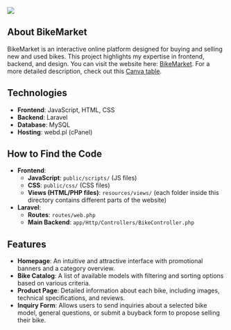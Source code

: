 <a align="center" href="https://newudam.webd.pro/"><img src="http://udam.webd.pro/images/logo.png"></a>

## About BikeMarket

BikeMarket is an interactive online platform designed for buying and selling new and used bikes. This project highlights my expertise in frontend, backend, and design. You can visit the website here: [BikeMarket](https://newudam.webd.pro/). For a more detailed description, check out this [Canva table](https://bit.ly/bikeMarket).

## Technologies
- **Frontend**: JavaScript, HTML, CSS
- **Backend**: Laravel
- **Database**: MySQL
- **Hosting**: webd.pl (cPanel)

## How to Find the Code
- **Frontend**:
  - **JavaScript**: `public/scripts/` (JS files)
  - **CSS**: `public/css/` (CSS files)
  - **Views (HTML/PHP files)**: `resources/views/` (each folder inside this directory contains different parts of the website)
- **Laravel**:
  - **Routes**: `routes/web.php`
  - **Main Backend**: `app/Http/Controllers/BikeController.php`

## Features
- **Homepage**: An intuitive and attractive interface with promotional banners and a category overview.
- **Bike Catalog**: A list of available models with filtering and sorting options based on various criteria.
- **Product Page**: Detailed information about each bike, including images, technical specifications, and reviews.
- **Inquiry Form**: Allows users to send inquiries about a selected bike model, general questions, or submit a buyback form to propose selling their bike.
